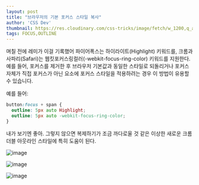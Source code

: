 ```yaml
---
layout: post
title: "브라우저의 기본 포커스 스타일 복사"
author: 'CSS Dev'
thumbnail: https://res.cloudinary.com/css-tricks/image/fetch/w_1200,q_auto,f_auto/https://css-tricks.com/wp-content/uploads/2020/08/Screen-Shot-2020-08-25-at-4.08.31-PM.png
tags: FOCUS,OUTLINE
---
```



며칠 전에 레미가 이걸 기록했어 파이어폭스는 하이라이트(Highlight) 키워드를, 크롬과 사파리(Safari)는 웹킷포커스링컬러(-webkit-focus-ring-color) 키워드를 지원한다. 예를 들어, 포커스를 제거한 후 브라우저 기본값과 동일한 스타일로 되돌리거나 포커스 자체가 직접 포커스가 아닌 요소에 포커스 스타일을 적용하려는 경우 이 방법이 유용할 수 있습니다.

예를 들어:

```css
button:focus + span {
  outline: 5px auto Highlight;
  outline: 5px auto -webkit-focus-ring-color;
}
```

내가 보기엔 좋아. 그렇지 않으면 복제하기가 조금 까다로울 것 같은 이상한 새로운 크롬 더블 아웃라인 스타일에 특히 도움이 된다.

![image](https://i2.wp.com/css-tricks.com/wp-content/uploads/2020/08/Screen-Shot-2020-08-25-at-4.08.13-PM.png?resize=536%2C248&ssl=1)

![image](https://i1.wp.com/css-tricks.com/wp-content/uploads/2020/08/Screen-Shot-2020-08-25-at-4.08.31-PM.png?resize=564%2C268&ssl=1)

![image](https://i1.wp.com/css-tricks.com/wp-content/uploads/2020/08/Screen-Shot-2020-08-25-at-4.09.01-PM.png?resize=520%2C210&ssl=1)